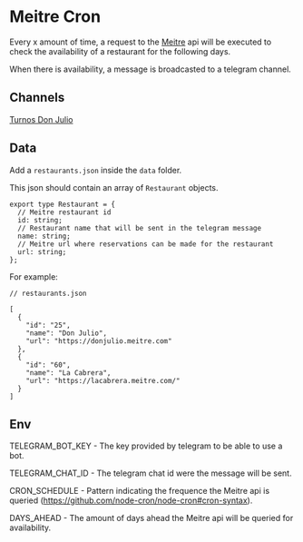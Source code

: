 # Meitre Cron

Every x amount of time, a request to the [Meitre](https://www.meitre.com/en) api will be executed to check the availability of a restaurant for the following days.

When there is availability, a message is broadcasted to a telegram channel.

## Channels

[Turnos Don Julio](https://t.me/turnos_don_julio)

## Data

Add a `restaurants.json` inside the `data` folder.

This json should contain an array of `Restaurant` objects.

```
export type Restaurant = {
  // Meitre restaurant id
  id: string;
  // Restaurant name that will be sent in the telegram message
  name: string;
  // Meitre url where reservations can be made for the restaurant
  url: string;
};
```

For example:

```
// restaurants.json

[
  {
    "id": "25",
    "name": "Don Julio",
    "url": "https://donjulio.meitre.com"
  },
  {
    "id": "60",
    "name": "La Cabrera",
    "url": "https://lacabrera.meitre.com/"
  }
]
```

## Env

TELEGRAM_BOT_KEY - The key provided by telegram to be able to use a bot.

TELEGRAM_CHAT_ID - The telegram chat id were the message will be sent.

CRON_SCHEDULE - Pattern indicating the frequence the Meitre api is queried (https://github.com/node-cron/node-cron#cron-syntax).

DAYS_AHEAD - The amount of days ahead the Meitre api will be queried for availability.
